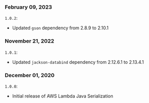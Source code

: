 ### February 09, 2023
`1.0.2`:
- Updated `gson` dependency from 2.8.9 to 2.10.1

### November 21, 2022
`1.0.1`:
- Updated `jackson-databind` dependency from 2.12.6.1 to 2.13.4.1

### December 01, 2020
`1.0.0`:
- Initial release of AWS Lambda Java Serialization